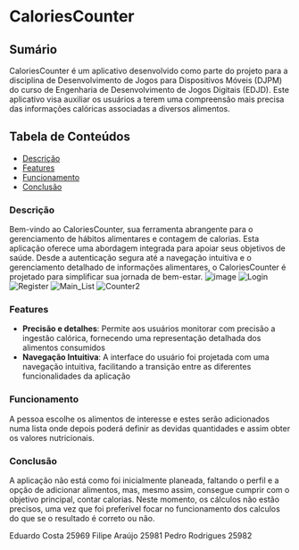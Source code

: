 # CaloriesCounter

## Sumário ##

CaloriesCounter é um aplicativo desenvolvido como parte do projeto para a disciplina de Desenvolvimento de Jogos para Dispositivos Móveis (DJPM) do curso de Engenharia de Desenvolvimento de Jogos Digitais (EDJD). Este aplicativo visa auxiliar os usuários a terem uma compreensão mais precisa das informações calóricas associadas a diversos alimentos.

## Tabela de Conteúdos ##
* [Descrição](#Descrição "Goto Descrição")
* [Features](#Features "Goto Features")
* [Funcionamento](#Funcionamento "Goto Funcionamento")
* [Conclusão](#Conclusão "Goto Conclusão")

### Descrição ###
Bem-vindo ao CaloriesCounter, sua ferramenta abrangente para o gerenciamento de hábitos alimentares e contagem de calorias. Esta aplicação oferece uma abordagem integrada para apoiar seus objetivos de saúde. Desde a autenticação segura até a navegação intuitiva e o gerenciamento detalhado de informações alimentares, o CaloriesCounter é projetado para simplificar sua jornada de bem-estar.
![image](https://github.com/PRodrigues545/CaloriesCounter/assets/120456989/c0a55a96-a26e-4d41-b1eb-2cf7eb4384a0)
![Login](https://github.com/PRodrigues545/CaloriesCounter/assets/120456989/94668d31-3648-4f90-ba62-7b9a9288c1b2) 
![Register](https://github.com/PRodrigues545/CaloriesCounter/assets/120456989/b7aa805f-26d0-4f8d-aa72-5b0199dd9cff)
![Main_List](https://github.com/PRodrigues545/CaloriesCounter/assets/120456989/4e7dbb24-c3c8-4a65-9b75-c9ab408e62f7)
![Counter2](https://github.com/PRodrigues545/CaloriesCounter/assets/120456989/583096c7-d4fc-4f96-b1f9-88d507b19b59)


### Features ###
* **Precisão e detalhes**: Permite aos usuários monitorar com precisão a ingestão calórica, fornecendo uma representação detalhada dos alimentos consumidos
* **Navegação Intuitiva**: A interface do usuário foi projetada com uma navegação intuitiva, facilitando a transição entre as diferentes funcionalidades da aplicação

### Funcionamento 
A pessoa escolhe os alimentos de interesse e estes serão adicionados numa lista onde depois poderá definir as devidas quantidades e assim obter os valores nutricionais.

### Conclusão
A aplicação não está como foi inicialmente planeada, faltando o perfil e a opção de adicionar alimentos, mas, mesmo assim, consegue cumprir com o objetivo principal, contar calorias. Neste momento, os cálculos não estão precisos, uma vez que foi preferível focar no funcionamento dos calculos do que se o resultado é correto ou não.

Eduardo Costa 25969
Filipe Araújo 25981
Pedro Rodrigues 25982














